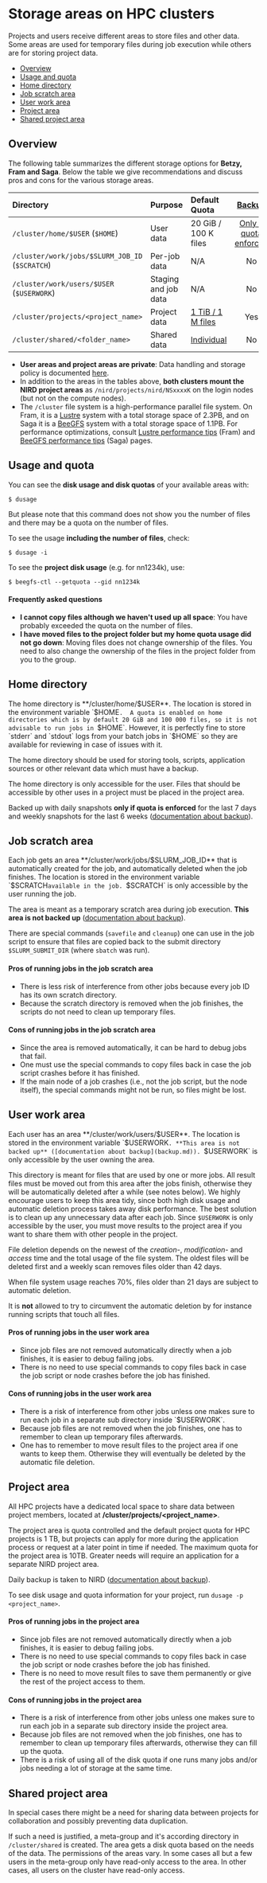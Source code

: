 # Storage areas on HPC clusters

Projects and users receive different areas to store files and other
data. Some areas are used for temporary files during job execution
while others are for storing project data.

- [Overview](#overview)
- [Usage and quota](#usage-and-quota)
- [Home directory](#home-directory)
- [Job scratch area](#job-scratch-area)
- [User work area](#user-work-area)
- [Project area](#project-area)
- [Shared project area](#shared-project-area)


## Overview

The following table summarizes the different storage options for **Betzy, Fram and Saga**.
Below the table we give recommendations and discuss pros and cons for the various storage areas.

| Directory                                       | Purpose              | Default Quota                      | [Backup](backup.md)                 |
| :---------------------------------------------- | :------------------- | :--------------------------------- | :---------------------------------: |
| `/cluster/home/$USER` (`$HOME`)                 | User data            | 20 GiB / 100 K files               | [Only if quota enforced](backup.md) |
| `/cluster/work/jobs/$SLURM_JOB_ID` (`$SCRATCH`) | Per-job data         | N/A                                | No                                  |
| `/cluster/work/users/$USER` (`$USERWORK`)       | Staging and job data | N/A                                | No                                  |
| `/cluster/projects/<project_name>`              | Project data         | [1 TiB / 1 M files](#project-area) | Yes                                 |
| `/cluster/shared/<folder_name>`                 | Shared data          | [Individual](#shared-project-area) | No                                  |

- **User areas and project areas are private**: Data handling and storage policy is documented [here](sharing_files.md).
- In addition to the areas in the tables above, **both clusters mount the
  NIRD project areas** as `/nird/projects/nird/NSxxxxK` on the login nodes
  (but not on the compute nodes).
- The `/cluster` file system is a high-performance parallel file
  system.  On Fram, it is a [Lustre](http://lustre.org) system with
  a total storage space of 2.3PB, and on Saga it is a
  [BeeGFS](https://www.beegfs.io/) system with a total storage space of
  1.1PB.
  For performance optimizations, consult
  [Lustre performance tips](/files_storage/performance/lustre.md) (Fram)
  and
  [BeeGFS performance tips](/files_storage/performance/beegfs.md) (Saga)
  pages.


## Usage and quota

You can see the **disk usage and disk quotas** of your available areas with:
```
$ dusage
```
But please note that this command does not show you the number of files and
there may be a quota on the number of files.

To see the usage **including the number of files**, check:
```
$ dusage -i
```

To see the **project disk usage** (e.g. for nn1234k), use:
```
$ beegfs-ctl --getquota --gid nn1234k
```

<div class="alert alert-warning">
  <h4>Frequently asked questions</h4>
  <ul>
    <li>
      <b>I cannot copy files although we haven't used up all space</b>:
      You have probably exceeded the quota on the number of files.
    </li>
    <li>
      <b>I have moved files to the project folder but my home quota usage did not go down</b>:
      Moving files does not change ownership of the files. You need to also change the ownership of the files
      in the project folder from you to the group.
    </li>
  </ul>
</div>


## Home directory

The home directory is **/cluster/home/$USER**. The location is stored
in the environment variable `$HOME`.  A quota is enabled on home
directories which is by default 20 GiB and 100 000 files, so it
is not advisable to run jobs in `$HOME`. However, it is perfectly
fine to store `stderr` and `stdout` logs from your batch jobs in
`$HOME` so they are available for reviewing in case of issues with it.

The home directory should be used for storing tools, scripts, application
sources or other relevant data which must have a backup.

The home directory is only accessible for the user. Files that should be
accessible by other uses in a project must be placed in the project
area.

Backed up with daily snapshots **only if quota is enforced** for the last 7
days and weekly snapshots for the last 6 weeks
([documentation about backup](backup.md)).


## Job scratch area

Each job gets an area **/cluster/work/jobs/$SLURM_JOB_ID** that is
automatically created for the job, and automatically deleted when the
job finishes.  The location is stored in the environment variable
`$SCRATCH` available in the job.  `$SCRATCH` is only accessible by the
user running the job.

The area is meant as a temporary scratch area during job
execution.
**This area is not backed up** ([documentation about backup](backup.md)).

There are special commands (`savefile` and `cleanup`) one can use in
the job script to ensure that files are copied back to the submit
directory `$SLURM_SUBMIT_DIR` (where `sbatch` was run).

<div class="alert alert-success">
  <h4>Pros of running jobs in the job scratch area</h4>
  <ul>
    <li> There is less risk of interference from other jobs because every job ID has
         its own scratch directory.</li>
    <li> Because the scratch directory is removed when the job finishes, the scripts
         do not need to clean up temporary files.</li>
  </ul>
</div>

<div class="alert alert-danger">
  <h4>Cons of running jobs in the job scratch area</h4>
  <ul>
    <li> Since the area is removed automatically, it can be hard to debug
         jobs that fail.</li>
    <li> One must use the special commands to copy files back in case the job
         script crashes before it has finished.</li>
    <li> If the main node of a job crashes (i.e., not the job script, but the
         node itself), the special commands might not be run, so files might
         be lost.</li>
  </ul>
</div>


## User work area

Each user has an area **/cluster/work/users/$USER**.  The location is
stored in the environment variable `$USERWORK`.
**This area is not backed up** ([documentation about backup](backup.md)).
`$USERWORK` is only accessible by
the user owning the area.

This directory is meant for files that are used by one or more jobs.
All result files must be moved out from this area after the jobs
finish, otherwise they will be automatically deleted after a while
(see notes below). We highly encourage users to keep this area tidy,
since both high disk usage and automatic deletion process takes away
disk performance. The best solution is to clean up any unnecessary
data after each job.  Since `$USERWORK` is only accessible by the
user, you must move results to the project area if you want to share
them with other people in the project.

File deletion depends on the newest of the *creation-*, *modification-* and
*access* time and the total usage of the file system. The oldest files will
be deleted first and a weekly scan removes files older than 42 days.

When file system usage reaches 70%, files older than 21 days are subject to
automatic deletion.

It is **not** allowed to try to circumvent the automatic deletion by
for instance running scripts that touch all files.

<div class="alert alert-success">
  <h4>Pros of running jobs in the user work area</h4>
  <ul>
    <li> Since job files are not removed automatically directly when a job
         finishes, it is easier to debug failing jobs.</li>
    <li> There is no need to use special commands to copy files back in case
         the job script or node crashes before the job has finished.</li>
  </ul>
</div>

<div class="alert alert-danger">
  <h4>Cons of running jobs in the user work area</h4>
  <ul>
    <li> There is a risk of interference from other jobs unless one makes
         sure to run each job in a separate sub directory inside `$USERWORK`.</li>
    <li> Because job files are not removed when the job finishes, one has to
         remember to clean up temporary files afterwards.</li>
    <li> One has to remember to move result files to the project area if one
         wants to keep them.  Otherwise they will eventually be deleted by
         the automatic file deletion.</li>
  </ul>
</div>


## Project area

All HPC projects have a dedicated local space to share data between project
members, located at **/cluster/projects/<project_name>**.

The project area is quota controlled and the default project quota for
HPC projects is 1 TB, but projects can apply for more during the
application process or request at a later point in time if needed. The
maximum quota for the project area is 10TB. Greater needs will require
an application for a separate NIRD project area.

Daily backup is taken to NIRD ([documentation about backup](backup.md)).

To see disk usage and quota information for your project, run `dusage -p <project_name>`.

<div class="alert alert-success">
  <h4>Pros of running jobs in the project area</h4>
  <ul>
    <li>Since job files are not removed automatically directly when a job
        finishes, it is easier to debug failing jobs.</li>
    <li>There is no need to use special commands to copy files back in case
        the job script or node crashes before the job has finished.</li>
    <li>There is no need to move result files to save them permanently or
        give the rest of the project access to them.</li>
  </ul>
</div>

<div class="alert alert-danger">
  <h4>Cons of running jobs in the project area</h4>
  <ul>
    <li>There is a risk of interference from other jobs unless one makes
        sure to run each job in a separate sub directory inside the project
        area.</li>
    <li>Because job files are not removed when the job finishes, one has to
        remember to clean up temporary files afterwards, otherwise they can
        fill up the quota.</li>
    <li>There is a risk of using all of the disk quota if one runs many jobs
        and/or jobs needing a lot of storage at the same time.</li>
  </ul>
</div>


## Shared project area

In special cases there might be a need for sharing data between projects for
collaboration and possibly preventing data duplication.

If such a need is justified, a meta-group and it's according directory
in `/cluster/shared` is created.  The area gets a disk quota based on
the needs of the data.  The permissions of the areas vary.  In some
cases all but a few users in the meta-group only have read-only access
to the area.  In other cases, all users on the cluster have read-only
access.
